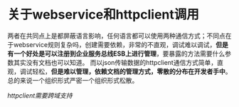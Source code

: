 # 关于webservice和httpclient调用
两者在共同点上是都屏蔽语言影响，任何语言都可以使用两种通信方式；不同点在于webservice规则复杂吗，创建需要依赖，非常的不直观，调试难以调试，**但是有一个好处是可以注册到企业服务总线ESB上进行管理**，要暴露的方法需要什么参数其实没有文档也可以知道。
而以json传输数据的httpclient通信方式简单，直观，调试轻松，**但是难以管理，依赖文档的管理方式，零散的分布在开发者手中**。总的来说一个组织形式严密一个组织形式松散。

*httpclient需要跨域支持*